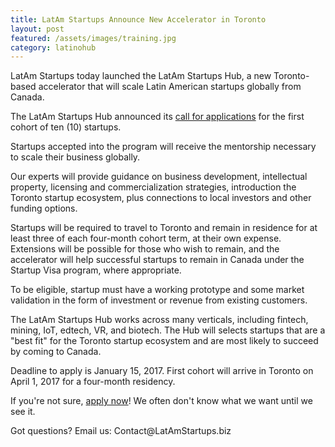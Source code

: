 ```yaml
---
title: LatAm Startups Announce New Accelerator in Toronto
layout: post
featured: /assets/images/training.jpg
category: latinohub
---
```

<p>
LatAm Startups today launched the LatAm Startups Hub, a new Toronto-based accelerator that will scale Latin American startups globally from Canada.
</p>

<p>
The LatAm Startups Hub announced its <a href="https://docs.google.com/forms/d/e/1FAIpQLSdHHAVexKL-2Q7MemVoXE9Hh4flEgDYEsGb3AsSGOcrs4BqmQ/viewform">call for applications</a> for the first cohort of ten (10) startups.
</p>

<p>
Startups accepted into the program will receive the mentorship necessary to scale their business globally.
</p>

<p>
Our experts will provide guidance on business development, intellectual property, licensing and commercialization strategies, introduction the Toronto startup ecosystem, plus connections to local investors and other funding options.
</p>

<!--more-->


<p>
Startups will be required to travel to Toronto and remain in residence for at least three of each four-month cohort term, at their own expense. Extensions will be possible for those who wish to remain, and the accelerator will help successful startups to remain in Canada under the Startup Visa program, where appropriate.
</p>

<p>
To be eligible, startup must have a working prototype and some market validation in the form of investment or revenue from existing customers.
</p>

<p>
The LatAm Startups Hub works across many verticals, including fintech, mining, IoT, edtech, VR, and biotech. The Hub will selects startups that are a "best fit" for the Toronto startup ecosystem and are most likely to succeed by coming to Canada.
</p>

<p>
Deadline to apply is January 15, 2017. First cohort will arrive in Toronto on April 1, 2017 for a four-month residency.
</p>

<p>
If you're not sure, <a href="https://docs.google.com/forms/d/e/1FAIpQLSdHHAVexKL-2Q7MemVoXE9Hh4flEgDYEsGb3AsSGOcrs4BqmQ/viewform">apply now</a>! We often don't know what we want until we see it.
</p>

<p>
Got questions? Email us: Contact@LatAmStartups.biz
</p>

